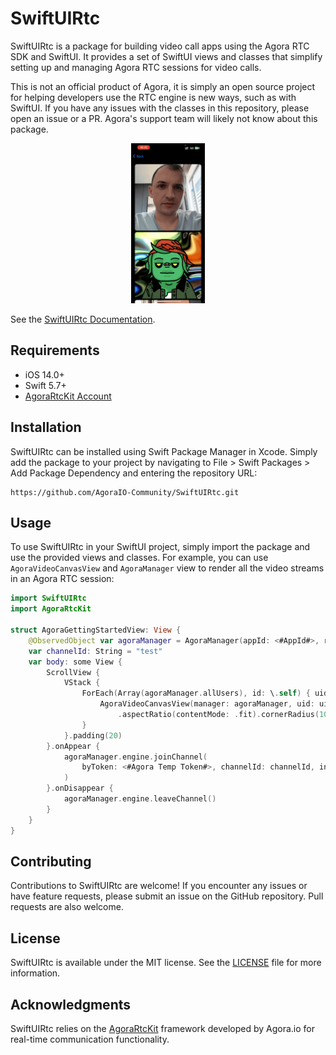 # SwiftUIRtc


SwiftUIRtc is a package for building video call apps using the Agora RTC SDK and SwiftUI. It provides a set of SwiftUI views and classes that simplify setting up and managing Agora RTC sessions for video calls.

This is not an official product of Agora, it is simply an open source project for helping developers use the RTC engine is new ways, such as with SwiftUI. If you have any issues with the classes in this repository, please open an issue or a PR. Agora's support team will likely not know about this package.

<p align="center">
    <img style="max-height:256px" src="Sources/SwiftUIRtc/SwiftUIRtc.docc/Resources/scrolling_videos_view.gif"/>
</p>

See the [SwiftUIRtc Documentation](https://agoraio-community.github.io/SwiftUIRtc/).


## Requirements

- iOS 14.0+
- Swift 5.7+
- [AgoraRtcKit Account](https://console.agora.io)

## Installation

SwiftUIRtc can be installed using Swift Package Manager in Xcode. Simply add the package to your project by navigating to File > Swift Packages > Add Package Dependency and entering the repository URL:

```text
https://github.com/AgoraIO-Community/SwiftUIRtc.git
```

## Usage

To use SwiftUIRtc in your SwiftUI project, simply import the package and use the provided views and classes. For example, you can use `AgoraVideoCanvasView` and `AgoraManager` view to render all the video streams in an Agora RTC session:

```swift
import SwiftUIRtc
import AgoraRtcKit

struct AgoraGettingStartedView: View {
    @ObservedObject var agoraManager = AgoraManager(appId: <#AppId#>, role: .broadcaster)
    var channelId: String = "test"
    var body: some View {
        ScrollView {
            VStack {
                ForEach(Array(agoraManager.allUsers), id: \.self) { uid in
                    AgoraVideoCanvasView(manager: agoraManager, uid: uid)
                        .aspectRatio(contentMode: .fit).cornerRadius(10)
                }
            }.padding(20)
        }.onAppear {
            agoraManager.engine.joinChannel(
                byToken: <#Agora Temp Token#>, channelId: channelId, info: nil, uid: 0
            )
        }.onDisappear {
            agoraManager.engine.leaveChannel()
        }
    }
}
```

## Contributing

Contributions to SwiftUIRtc are welcome! If you encounter any issues or have feature requests, please submit an issue on the GitHub repository. Pull requests are also welcome.

## License

SwiftUIRtc is available under the MIT license. See the [LICENSE](LICENSE) file for more information.

## Acknowledgments

SwiftUIRtc relies on the [AgoraRtcKit](https://github.com/AgoraIO/AgoraRtcEngine_iOS) framework developed by Agora.io for real-time communication functionality.
